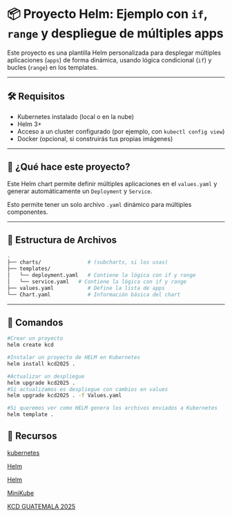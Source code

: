 # 📦 Proyecto Helm: Ejemplo con `if`, `range` y despliegue de múltiples apps

Este proyecto es una plantilla Helm personalizada para desplegar múltiples aplicaciones (`apps`) de forma dinámica, usando lógica condicional (`if`) y bucles (`range`) en los templates.

---

## 🛠️ Requisitos

- Kubernetes instalado (local o en la nube)
- Helm 3+
- Acceso a un cluster configurado (por ejemplo, con `kubectl config view`)
- Docker (opcional, si construirás tus propias imágenes)

---

## 🚀 ¿Qué hace este proyecto?

Este Helm chart permite definir múltiples aplicaciones en el `values.yaml` y generar automáticamente un `Deployment` y `Service`.

Esto permite tener un solo archivo `.yaml` dinámico para múltiples componentes.

---

## 📁 Estructura de Archivos

```bash
.
├── charts/               # (subcharts, si los usas)
├── templates/
│   └── deployment.yaml   # Contiene la lógica con if y range
│   └── service.yaml   # Contiene la lógica con if y range
├── values.yaml           # Define la lista de apps
└── Chart.yaml            # Información básica del chart
```

---

## 📁 Comandos

```bash
#Crear un proyecto
helm create kcd 

#Instalar un proyecto de HELM en Kubernetes
helm install kcd2025 .

#Actualizar un despliegue 
helm upgrade kcd2025 .
#Si actualizamos es despliegue con cambios en values
helm upgrade kcd2025 . -f Values.yaml

#Si queremos ver como HELM genera los archivos enviados a Kubernetes
helm template .

```

## 📁 Recursos

[kubernetes](https://kubernetes.io/docs/home/)

[Helm](https://helm.sh/)

[Helm](https://helm.sh/)

[MiniKube](https://minikube.sigs.k8s.io/docs/start)

[KCD GUATEMALA 2025](https://community.cncf.io/events/details/cncf-kcd-guatemala-presents-kcd-antigua-guatemala-2025/)